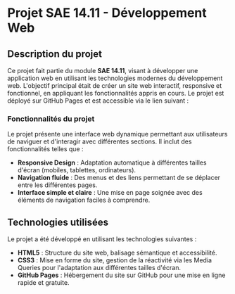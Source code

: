 # Projet SAE 14.11 - Développement Web

## Description du projet

Ce projet fait partie du module **SAE 14.11**, visant à développer une application web en utilisant les technologies modernes du développement web. L'objectif principal était de créer un site web interactif, responsive et fonctionnel, en appliquant les fonctionnalités appris en cours. Le projet est déployé sur GitHub Pages et est accessible via le lien suivant : 

[](https://erhankilinc.github.io/sae14_11/)

### Fonctionnalités du projet
Le projet présente une interface web dynamique permettant aux utilisateurs de naviguer et d'interagir avec différentes sections. Il inclut des fonctionnalités telles que :
- **Responsive Design** : Adaptation automatique à différentes tailles d'écran (mobiles, tablettes, ordinateurs).
- **Navigation fluide** : Des menus et des liens permettant de se déplacer entre les différentes pages.
- **Interface simple et claire** : Une mise en page soignée avec des éléments de navigation faciles à comprendre.

## Technologies utilisées

Le projet a été développé en utilisant les technologies suivantes :

- **HTML5** : Structure du site web, balisage sémantique et accessibilité.
- **CSS3** : Mise en forme du site, gestion de la réactivité via les Media Queries pour l'adaptation aux différentes tailles d'écran.
- **GitHub Pages** : Hébergement du site sur GitHub pour une mise en ligne rapide et gratuite.
